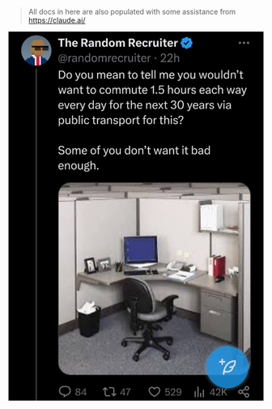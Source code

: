 > All docs in here are also populated with some assistance from https://claude.ai/

![alt text](<the random recruiter.jpg>)